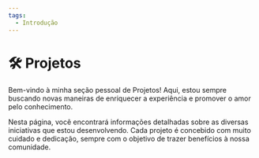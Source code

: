```yaml
---
tags:
  - Introdução
---
```


# 🛠️ Projetos
Bem-vindo à minha seção pessoal de Projetos! Aqui, estou sempre buscando novas maneiras de enriquecer a experiência e promover o amor pelo conhecimento.

Nesta página, você encontrará informações detalhadas sobre as diversas iniciativas que estou desenvolvendo. Cada projeto é concebido com muito cuidado e dedicação, sempre com o objetivo de trazer benefícios à nossa comunidade.